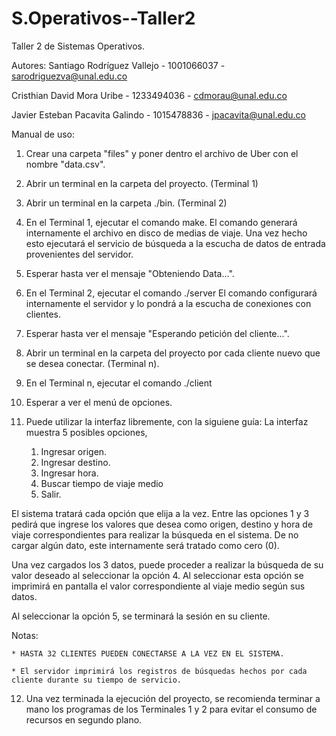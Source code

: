 # S.Operativos--Taller2
Taller 2 de Sistemas Operativos.

Autores:
Santiago Rodríguez Vallejo - 1001066037 - sarodriguezva@unal.edu.co

Cristhian David Mora Uribe - 1233494036 - cdmorau@unal.edu.co

Javier Esteban Pacavita Galindo - 1015478836 - jpacavita@unal.edu.co


Manual de uso:
1) Crear una carpeta "files" y poner dentro el archivo de Uber con el nombre "data.csv".
2) Abrir un terminal en la carpeta del proyecto. (Terminal 1)
3) Abrir un terminal en la carpeta ./bin. (Terminal 2)
4) En el Terminal 1, ejecutar el comando make.
    El comando generará internamente el archivo en disco de medias de viaje.
    Una vez hecho esto ejecutará el servicio de búsqueda a la escucha de datos de entrada provenientes del servidor.
5) Esperar hasta ver el mensaje "Obteniendo Data...".
6) En el Terminal 2, ejecutar el comando ./server
    El comando configurará internamente el servidor y lo pondrá a la escucha de conexiones con clientes.
7) Esperar hasta ver el mensaje "Esperando petición del cliente...".

8) Abrir un terminal en la carpeta del proyecto por cada cliente nuevo que se desea conectar. (Terminal n).

9) En el Terminal n, ejecutar el comando ./client
10) Esperar a ver el menú de opciones.
11) Puede utilizar la interfaz libremente, con la siguiene guía:
    La interfaz muestra 5 posibles opciones,
    1. Ingresar origen.
    2. Ingresar destino.
    3. Ingresar hora.
    4. Buscar tiempo de viaje medio
    5. Salir.

El sistema tratará cada opción que elija a la vez.
Entre las opciones 1 y 3 pedirá que ingrese los valores que desea como origen, destino y hora de viaje correspondientes para realizar la búsqueda en el sistema. De no cargar algún dato, este internamente será tratado como cero (0).

Una vez cargados los 3 datos, puede proceder a realizar la búsqueda de su valor deseado al seleccionar la opción 4.
Al seleccionar esta opción se imprimirá en pantalla el valor correspondiente al viaje medio según sus datos.

Al seleccionar la opción 5, se terminará la sesión en su cliente.

Notas:

    * HASTA 32 CLIENTES PUEDEN CONECTARSE A LA VEZ EN EL SISTEMA.
    
    * El servidor imprimirá los registros de búsquedas hechos por cada cliente durante su tiempo de servicio.

12) Una vez terminada la ejecución del proyecto, se recomienda terminar a mano los programas de los Terminales 1 y 2 para evitar el consumo de recursos en segundo plano.
